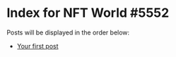 # Index for NFT World #5552
Posts will be displayed in the order below:

- [Your first post](./001-first.md)

